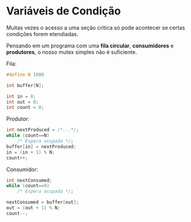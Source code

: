 # Variáveis de Condição

Muitas vezes o acesso a uma seção crítica só pode acontecer se certas condições forem etendiadas.

Pensando em um programa com uma **fila circular**, **consumidores** e **produtores**, o nosso mutex simples não é suficiente.

Fila:

```C
#define N 1000

int buffer[N];

int in = 0;
int out = 0;
int count = 0;
```

Produtor:

```C
int nextProduced = /*...*/;
while (count==N)
    /* Espera ocupada */;
buffer[in] = nextProduced;
in = (in + 1) % N;
count++;
```

Consumidor:

```C
int nextConsumed;
while (count==0)
    /* Espera ocupada */;

nextConsumed = buffer[out];
out = (out + 1) % N;
count--;
```
